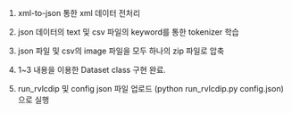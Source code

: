 1. xml-to-json 통한 xml 데이터 전처리
2. json 데이터의 text 및 csv 파일의 keyword를 통한 tokenizer 학습
3. json 파일 및 csv의 image 파일을 모두 하나의 zip 파일로 압축
4. 1~3 내용을 이용한 Dataset class 구현 완료.

5. run_rvlcdip 및 config json 파일 업로드 (python run_rvlcdip.py config.json)으로 실행
